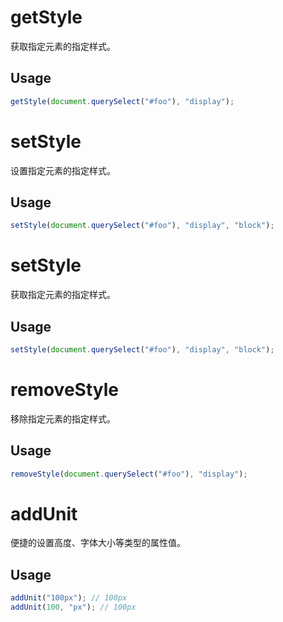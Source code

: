 # getStyle

获取指定元素的指定样式。

## Usage

```ts
getStyle(document.querySelect("#foo"), "display");
```

# setStyle

设置指定元素的指定样式。

## Usage

```ts
setStyle(document.querySelect("#foo"), "display", "block");
```

# setStyle

获取指定元素的指定样式。

## Usage

```ts
setStyle(document.querySelect("#foo"), "display", "block");
```

# removeStyle

移除指定元素的指定样式。

## Usage

```ts
removeStyle(document.querySelect("#foo"), "display");
```

# addUnit

便捷的设置高度、字体大小等类型的属性值。

## Usage

```ts
addUnit("100px"); // 100px
addUnit(100, "px"); // 100px
```
